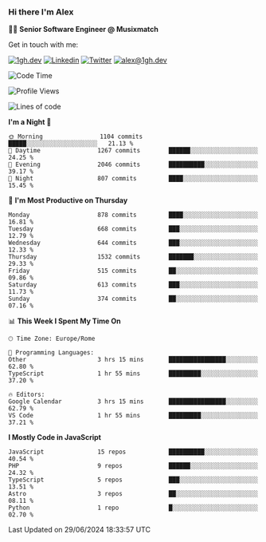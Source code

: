 ### Hi there I'm Alex

👨‍💻 __Senior Software Engineer @ Musixmatch__

Get in touch with me:

[![1gh.dev](https://img.shields.io/static/v1?label=1gh.dev&message=%20&color=red&logo=&style=flat-square&logoColor=white)](https://www.1gh.dev/)
[![Linkedin](https://img.shields.io/static/v1?label=Linkedin&message=%20&color=blue&logo=Linkedin&style=flat-square&logoColor=white)](https://linkedin.com/in/alexghirelli)
[![Twitter](https://img.shields.io/static/v1?label=Twitter&message=%20&color=blue&logo=Twitter&style=flat-square&logoColor=white)](https://twitter.com/alexGhirelli)
[![alex@1gh.dev](https://img.shields.io/static/v1?label=alex@1gh.dev&message=%20&color=red&logo=gmail&style=flat-square&logoColor=white)](mailto:alex@1gh.dev)

<!--START_SECTION:waka-->
![Code Time](http://img.shields.io/badge/Code%20Time-7%2C981%20hrs%2026%20mins-blue)

![Profile Views](http://img.shields.io/badge/Profile%20Views-0-blue)

![Lines of code](https://img.shields.io/badge/From%20Hello%20World%20I%27ve%20Written-25.6%20million%20lines%20of%20code-blue)

**I'm a Night 🦉** 

```text
🌞 Morning                1104 commits        █████░░░░░░░░░░░░░░░░░░░░   21.13 % 
🌆 Daytime                1267 commits        ██████░░░░░░░░░░░░░░░░░░░   24.25 % 
🌃 Evening                2046 commits        ██████████░░░░░░░░░░░░░░░   39.17 % 
🌙 Night                  807 commits         ████░░░░░░░░░░░░░░░░░░░░░   15.45 % 
```
📅 **I'm Most Productive on Thursday** 

```text
Monday                   878 commits         ████░░░░░░░░░░░░░░░░░░░░░   16.81 % 
Tuesday                  668 commits         ███░░░░░░░░░░░░░░░░░░░░░░   12.79 % 
Wednesday                644 commits         ███░░░░░░░░░░░░░░░░░░░░░░   12.33 % 
Thursday                 1532 commits        ███████░░░░░░░░░░░░░░░░░░   29.33 % 
Friday                   515 commits         ██░░░░░░░░░░░░░░░░░░░░░░░   09.86 % 
Saturday                 613 commits         ███░░░░░░░░░░░░░░░░░░░░░░   11.73 % 
Sunday                   374 commits         ██░░░░░░░░░░░░░░░░░░░░░░░   07.16 % 
```


📊 **This Week I Spent My Time On** 

```text
🕑︎ Time Zone: Europe/Rome

💬 Programming Languages: 
Other                    3 hrs 15 mins       ████████████████░░░░░░░░░   62.80 % 
TypeScript               1 hr 55 mins        █████████░░░░░░░░░░░░░░░░   37.20 % 

🔥 Editors: 
Google Calendar          3 hrs 15 mins       ████████████████░░░░░░░░░   62.79 % 
VS Code                  1 hr 55 mins        █████████░░░░░░░░░░░░░░░░   37.21 % 
```

**I Mostly Code in JavaScript** 

```text
JavaScript               15 repos            ██████████░░░░░░░░░░░░░░░   40.54 % 
PHP                      9 repos             ██████░░░░░░░░░░░░░░░░░░░   24.32 % 
TypeScript               5 repos             ███░░░░░░░░░░░░░░░░░░░░░░   13.51 % 
Astro                    3 repos             ██░░░░░░░░░░░░░░░░░░░░░░░   08.11 % 
Python                   1 repo              █░░░░░░░░░░░░░░░░░░░░░░░░   02.70 % 
```




 Last Updated on 29/06/2024 18:33:57 UTC
<!--END_SECTION:waka-->
